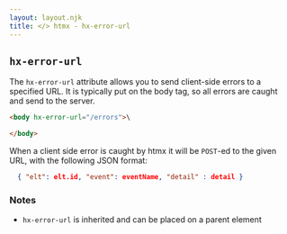 ```yaml
---
layout: layout.njk
title: </> htmx - hx-error-url
---
```


## `hx-error-url`

The `hx-error-url` attribute allows you to send client-side errors to a specified URL.  It is typically put on the
body tag, so all errors are caught and send to the server.

```html
<body hx-error-url="/errors">\

</body>
```
When a client side error is caught by htmx it will be `POST`-ed to the given URL, with the following JSON format:

```json
  { "elt": elt.id, "event": eventName, "detail" : detail }
```

### Notes

* `hx-error-url` is inherited and can be placed on a parent element
